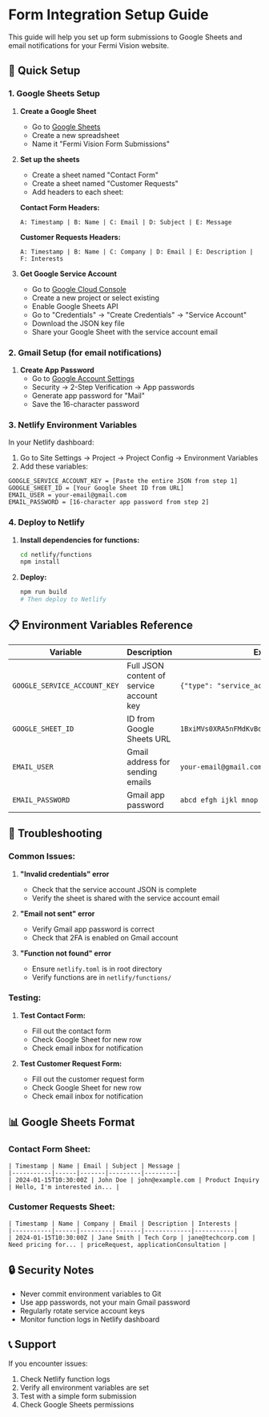 # Form Integration Setup Guide

This guide will help you set up form submissions to Google Sheets and email notifications for your Fermi Vision website.

## 🚀 Quick Setup

### 1. Google Sheets Setup

1. **Create a Google Sheet**
   - Go to [Google Sheets](https://sheets.google.com)
   - Create a new spreadsheet
   - Name it "Fermi Vision Form Submissions"

2. **Set up the sheets**
   - Create a sheet named "Contact Form"
   - Create a sheet named "Customer Requests"
   - Add headers to each sheet:

   **Contact Form Headers:**
   ```
   A: Timestamp | B: Name | C: Email | D: Subject | E: Message
   ```

   **Customer Requests Headers:**
   ```
   A: Timestamp | B: Name | C: Company | D: Email | E: Description | F: Interests
   ```

3. **Get Google Service Account**
   - Go to [Google Cloud Console](https://console.cloud.google.com)
   - Create a new project or select existing
   - Enable Google Sheets API
   - Go to "Credentials" → "Create Credentials" → "Service Account"
   - Download the JSON key file
   - Share your Google Sheet with the service account email

### 2. Gmail Setup (for email notifications)

1. **Create App Password**
   - Go to [Google Account Settings](https://myaccount.google.com)
   - Security → 2-Step Verification → App passwords
   - Generate app password for "Mail"
   - Save the 16-character password

### 3. Netlify Environment Variables

In your Netlify dashboard:

1. Go to Site Settings → Project -> Project Config -> Environment Variables
2. Add these variables:

```
GOOGLE_SERVICE_ACCOUNT_KEY = [Paste the entire JSON from step 1]
GOOGLE_SHEET_ID = [Your Google Sheet ID from URL]
EMAIL_USER = your-email@gmail.com
EMAIL_PASSWORD = [16-character app password from step 2]
```

### 4. Deploy to Netlify

1. **Install dependencies for functions:**
   ```bash
   cd netlify/functions
   npm install
   ```

2. **Deploy:**
   ```bash
   npm run build
   # Then deploy to Netlify
   ```

## 📋 Environment Variables Reference

| Variable | Description | Example |
|----------|-------------|---------|
| `GOOGLE_SERVICE_ACCOUNT_KEY` | Full JSON content of service account key | `{"type": "service_account", ...}` |
| `GOOGLE_SHEET_ID` | ID from Google Sheets URL | `1BxiMVs0XRA5nFMdKvBdBZjgmUUqptlbs74OgvE2upms` |
| `EMAIL_USER` | Gmail address for sending emails | `your-email@gmail.com` |
| `EMAIL_PASSWORD` | Gmail app password | `abcd efgh ijkl mnop` |

## 🔧 Troubleshooting

### Common Issues:

1. **"Invalid credentials" error**
   - Check that the service account JSON is complete
   - Verify the sheet is shared with the service account email

2. **"Email not sent" error**
   - Verify Gmail app password is correct
   - Check that 2FA is enabled on Gmail account

3. **"Function not found" error**
   - Ensure `netlify.toml` is in root directory
   - Verify functions are in `netlify/functions/`

### Testing:

1. **Test Contact Form:**
   - Fill out the contact form
   - Check Google Sheet for new row
   - Check email inbox for notification

2. **Test Customer Request Form:**
   - Fill out the customer request form
   - Check Google Sheet for new row
   - Check email inbox for notification

## 📊 Google Sheets Format

### Contact Form Sheet:
```
| Timestamp | Name | Email | Subject | Message |
|-----------|------|-------|---------|---------|
| 2024-01-15T10:30:00Z | John Doe | john@example.com | Product Inquiry | Hello, I'm interested in... |
```

### Customer Requests Sheet:
```
| Timestamp | Name | Company | Email | Description | Interests |
|-----------|------|---------|-------|-------------|-----------|
| 2024-01-15T10:30:00Z | Jane Smith | Tech Corp | jane@techcorp.com | Need pricing for... | priceRequest, applicationConsultation |
```

## 🔒 Security Notes

- Never commit environment variables to Git
- Use app passwords, not your main Gmail password
- Regularly rotate service account keys
- Monitor function logs in Netlify dashboard

## 📞 Support

If you encounter issues:
1. Check Netlify function logs
2. Verify all environment variables are set
3. Test with a simple form submission
4. Check Google Sheets permissions 